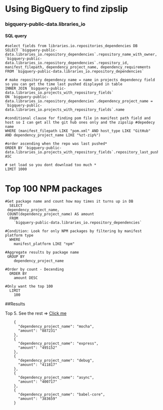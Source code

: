   # Using BigQuery to find zipslip
   
   ### bigquery-public-data.libraries_io

#### SQL query
    #select fields from libraries.io.repositories_dependencies DB
    SELECT `bigquery-public-data.libraries_io.repository_dependencies`.repository_name_with_owner, `bigquery-public-data.libraries_io.repository_dependencies`.repository_id, manifest_filepath, dependency_project_name, dependency_requirements  
    FROM `bigquery-public-data.libraries_io.repository_dependencies`

    # make repository dependency name = name in projects dependency field so you can get the time last pushed displayed in table 
    INNER JOIN `bigquery-public-data.libraries_io.projects_with_repository_fields`
    ON `bigquery-public-data.libraries_io.repository_dependencies`.dependency_project_name = `bigquery-public-data.libraries_io.projects_with_repository_fields`.name
    
    #conditional clause for finding pom file in manifest path field and host so I can get all the git hub ones only and the zipslip #depedecy name
    WHERE (manifest_filepath LIKE "pom.xml" AND host_type LIKE "GitHub" 
    AND dependency_project_name LIKE "%zt-zip%") 

    #order ascending when the repo was last pushed*
    ORDER BY `bigquery-public-data.libraries_io.projects_with_repository_fields`.repository_last_pushed_timestamp ASC
    
    # set load so you dont download too much *
    LIMIT 1000

# Top 100 NPM packages
    #Get package name and count how may times it turns up in DB
      SELECT
     dependency_project_name,
     COUNT(dependency_project_name) AS amount
      FROM
        `bigquery-public-data.libraries_io.repository_dependencies`
      
    #Condition: Look for only NPM packages by filtering by manifest platform type
      WHERE
        manifest_platform LIKE "npm"
    
    #Aggregate results by package name
     GROUP BY
        dependency_project_name
    
    #Order by count - Decending
      ORDER BY
        amount DESC  
    
    #Only want the top 100
      LIMIT
        100
        
   
  ##Results
  
  Top 5. See the rest => [Click me](./results-20190221-214858.json)
 
       
        {
          "dependency_project_name": "mocha",
          "amount": "887231"
        },
        {
          "dependency_project_name": "express",
          "amount": "495152"
        },
        {
          "dependency_project_name": "debug",
          "amount": "411817"
        },
        {
          "dependency_project_name": "async",
          "amount": "400717"
        },
        {
          "dependency_project_name": "babel-core",
          "amount": "383659"
        }
       
